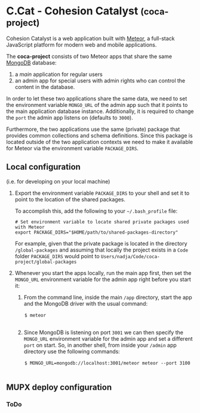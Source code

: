 # C.Cat - Cohesion Catalyst <small>(coca-project)</small>

Cohesion Catalyst is a web application built with [Meteor](http://guide.meteor.com/#what-is-meteor), a full-stack JavaScript platform for modern web and mobile applications.  

The __coca-project__ consists of two Meteor apps that share the same [MongoDB](https://docs.mongodb.org/manual/introduction/) database:
1. a _main_ application for regular users
2. an admin app for special users with admin rights who can control the content in the database.  

In order to let these two applications share the same data, we need to set the environment variable `MONGO_URL` of the admin app such that it points to the main application database instance. Additionally, it is required to change the `port` the admin app listens on (defaults to `3000`).  

Furthermore, the two applications use the same (private) package that provides common collections and schema definitions. Since this package is located outside of the two application contexts we need to make it available for Meteor via the environment variable `PACKAGE_DIRS`.

## Local configuration
(i.e. for developing on your local machine)  

1. Export the environment variable `PACKAGE_DIRS` to your shell and set it to point to the location of the shared packages.  

    To accomplish this, add the following to your `~/.bash_profile` file:  
    ```
    # Set environment variable to locate shared private packages used with Meteor
    export PACKAGE_DIRS="$HOME/path/to/shared-packages-directory"
    ```
    For example, given that the private package is located in the directory `/global-packages` and assuming that locally the project exists in a `Code` folder `PACKAGE_DIRS` would point to     `Users/nadja/Code/coca-project/global-packages`


2. Whenever you start the apps locally, run the main app first, then set the `MONGO_URL` environment variable for the admin app right before you start it:  

    1. From the command line, inside the main   `/app` directory, start the app and the MongoDB driver with the usual command:

    <pre>
      <code>$ meteor</code>
    </pre>

    2. Since MongoDB is listening on port `3001` we can then specify the `MONGO_URL` environment variable for the admin app and set a different `port` on start. So, in another shell, from inside your `/admin` app directory use the following commands:

    <pre>
      <code>$ MONGO_URL=mongodb://localhost:3001/meteor meteor --port 3100</code>
    </pre>


## MUPX deploy configuration

### ToDo
